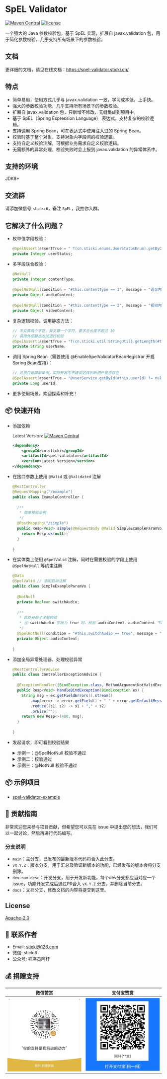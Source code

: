 # SpEL Validator

[![Maven Central](https://img.shields.io/maven-central/v/cn.sticki/spel-validator.svg)](https://central.sonatype.com/search?q=g:cn.sticki%20a:spel-validator)
[![license](https://img.shields.io/github/license/stick-i/spel-validator)](https://github.com/stick-i/spel-validator/blob/main/LICENSE)

一个强大的 Java 参数校验包，基于 SpEL 实现，扩展自 javax.validation 包，用于简化参数校验，几乎支持所有场景下的参数校验。


## 文档

更详细的文档，请见在线文档：https://spel-validator.sticki.cn/

## 特点

- 简单易用，使用方式几乎与 javax.validation 一致，学习成本低，上手快。
- 强大的参数校验功能，几乎支持所有场景下的参数校验。
- 扩展自 javax.validation 包，只新增不修改，无缝集成到项目中。
- 基于 SpEL（Spring Expression Language） 表达式，支持复杂的校验逻辑。
- 支持调用 Spring Bean，可在表达式中使用注入过的 Spring Bean。
- 校验时基于整个对象，支持对象内字段间的校验逻辑。
- 支持自定义校验注解，可根据业务需求自定义校验逻辑。
- 无需额外的异常处理，校验失败时会上报到 javax.validation 的异常体系中。

## 支持的环境

JDK8+

## 交流群

请添加微信号 `sticki6`，备注 `SpEL`，我拉你入群。

## 它解决了什么问题？

- 枚举值字段校验：
  ```java
  @SpelAssert(assertTrue = " T(cn.sticki.enums.UserStatusEnum).getByCode(#this.userStatus) != null ", message = "用户状态不合法")
  private Integer userStatus;
  ```

- 多字段联合校验：
  ```java
  @NotNull
  private Integer contentType;
  
  @SpelNotNull(condition = "#this.contentType == 1", message = "语音内容不能为空")
  private Object audioContent;
  
  @SpelNotNull(condition = "#this.contentType == 2", message = "视频内容不能为空")
  private Object videoContent;
  ```

- 复杂逻辑校验，调用静态方法：
  ```java
  // 中文算两个字符，英文算一个字符，要求总长度不超过 10
  // 调用外部静态方法进行校验
  @SpelAssert(assertTrue = "T(cn.sticki.util.StringUtil).getLength(#this.userName) <= 10", message = "用户名长度不能超过10")
  private String userName;
  ```

- 调用 Spring Bean（需要使用 @EnableSpelValidatorBeanRegistrar 开启Spring Bean支持）：
  ```java
  // 这里只是简单举例，实际开发中不建议这样判断用户是否存在
  @SpelAssert(assertTrue = "@userService.getById(#this.userId) != null", message = "用户不存在")
  private Long userId;
  ```

- 更多使用场景，欢迎探索和补充！

## 📦 快速开始

- 添加依赖

  Latest Version:
  [![Maven Central](https://img.shields.io/maven-central/v/cn.sticki/spel-validator.svg)](https://central.sonatype.com/search?q=g:cn.sticki%20a:spel-validator)
  ```xml
  <dependency>
      <groupId>cn.sticki</groupId>
      <artifactId>spel-validator</artifactId>
      <version>Latest Version</version>
  </dependency>
  ```

- 在接口参数上使用 `@Valid` 或 `@Validated` 注解

  ```java
  @RestController
  @RequestMapping("/example")
  public class ExampleController {
  
    /**
     * 简单校验示例
     */
    @PostMapping("/simple")
    public Resp<Void> simple(@RequestBody @Valid SimpleExampleParamVo simpleExampleParamVo) {
      return Resp.ok(null);
    }

  }
  ```

- 在实体类上使用 `@SpelValid` 注解，同时在需要校验的字段上使用 `@SpelNotNull` 等约束注解

  ```java
  @Data
  @SpelValid // 添加启动注解
  public class SimpleExampleParamVo {
  
    @NotNull
    private Boolean switchAudio;
  
    /**
     * 此处开启了注解校验
     * 当 switchAudio 字段为 true 时，校验 audioContent，audioContent 不能为null
     */
    @SpelNotNull(condition = "#this.switchAudio == true", message = "语音内容不能为空")
    private Object audioContent;
  
  }
  ```

- 添加全局异常处理器，处理校验异常

  ```java
  @RestControllerAdvice
  public class ControllerExceptionAdvice {

    @ExceptionHandler({BindException.class, MethodArgumentNotValidException.class})
    public Resp<Void> handleBindException(BindException ex) {
      String msg = ex.getFieldErrors().stream()
          .map(error -> error.getField() + " " + error.getDefaultMessage())
          .reduce((s1, s2) -> s1 + "," + s2)
          .orElse("");
      return new Resp<>(400, msg);
    }
  
  }
  ```

- 发起请求，即可看到校验结果
  <details>
  <summary>示例一：@SpelNotNull 校验不通过</summary>

  - 请求体：

    ```json
    {
      "switchAudio": true,
      "audioContent": null
    }
    ```

  - 响应体
    ```json
    {
      "code": 400,
      "message": "audioContent 语音内容不能为空",
      "data": null
    }
    ```

  </details>

  <details>
  <summary>示例二：校验通过</summary>

  - 请求体
    ```json
    {
      "switchAudio": false,
      "audioContent": null
    }
    ```

  - 响应体
    ```json
    {
      "code": 200,
      "message": "成功",
      "data": null
    }
    ```

  </details>

  <details>
  <summary>示例三：@NotNull 校验不通过</summary>

  - 请求体
    ```json
    {
      "switchAudio": null,
      "audioContent": null
    }
    ```

  - 响应体
    ```json
    {
      "code": 400,
      "message": "switchAudio 不能为null",
      "data": null
    }
    ```
    </details>

## 📦 示例项目

- [spel-validator-example](https://github.com/stick-i/spel-validator-example)

## 🤝 贡献指南

非常欢迎您来参与项目贡献，但希望您可以先在 issue 中提出您的想法，我们可以一起讨论，然后再进行代码编写。

### 分支说明

- `main`：主分支，已发布的最新版本代码将合入此分支。
- `vX.Y.Z`：版本分支，用于汇总及验证新版本的功能，已经发布的版本会将分支删除。
- `dev-num-desc`：开发分支，用于开发新功能，每个dev分支都应当对应一个issue，功能开发完成后通过PR合入 `vX.Y.Z` 分支，并删除当前分支。
- `docs`：文档分支，修改文档的内容将提交到这里。

## License

[Apache-2.0](https://github.com/stick-i/spel-validator/blob/main/LICENSE)

## 📧 联系作者

- Email: sticki@126.com
- 微信: sticki6
- 公众号: 程序员阿杆

## 💰 捐赠支持

| 微信赞赏                                                 | 支付宝赞赏                                            |
|------------------------------------------------------|--------------------------------------------------|
| ![微信](./document/image/wechat-appreciation-code.jpg) | ![支付宝](./document/image/alipay-receipt-code.jpg) |
